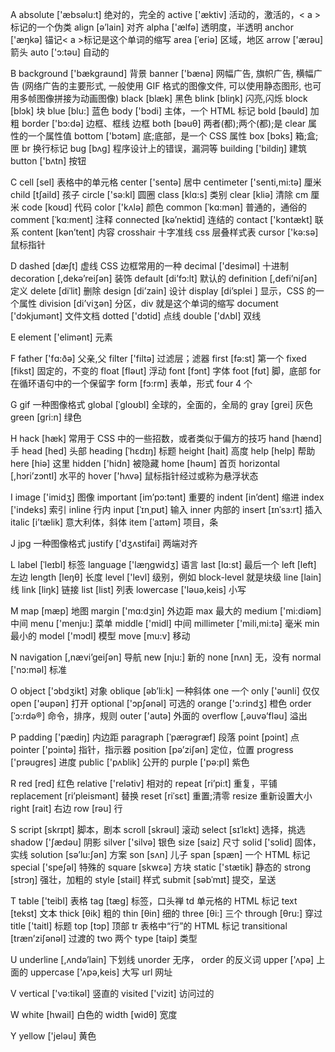 A
absolute ['æbsəlu:t] 绝对的，完全的
active ['æktiv] 活动的，激活的，< a >标记的一个伪类
align [ə’lain] 对齐
alpha ['ælfə] 透明度，半透明
anchor ['æŋkə] 锚记< a >标记是这个单词的缩写
area [ˈeriə] 区域，地区
arrow ['ærəu] 箭头
auto ['ɔ:təu] 自动的

B
background ['bækgraund] 背景
banner ['bænə] 网幅广告, 旗帜广告, 横幅广告 (网络广告的主要形式, 一般使用 GIF 格式的图像文件, 可以使用静态图形, 也可用多帧图像拼接为动画图像)
black [blæk] 黑色
blink [bliŋk] 闪亮,闪烁
block [blɔk] 块
blue [blu:] 蓝色
body ['bɔdi] 主体，一个 HTML 标记
bold [bəuld] 加粗
border ['bɔ:də] 边框、框线 边框
both [bəuθ] 两者(都);两个(都);是 clear 属性的一个属性值
bottom ['bɔtəm] 底;底部，是一个 CSS 属性
box [bɔks] 箱;盒;匣
br 换行标记
bug [bʌg] 程序设计上的错误，漏洞等
building ['bildiŋ] 建筑
button ['bʌtn] 按钮

C
cell [sel] 表格中的单元格
center ['sentə] 居中
centimeter ['senti,mi:tə] 厘米
child [tʃaild] 孩子
circle ['sə:kl] 圆圈
class [klɑ:s] 类别
clear [kliə] 清除
cm 厘米
code [koʊd] 代码
color ['kʌlə] 颜色
common [ˈkɑ:mən] 普通的，通俗的
comment [ˈkɑ:ment] 注释
connected [kə’nektid] 连结的
contact ['kɔntækt] 联系
content [kən’tent] 内容
crosshair 十字准线
css 层叠样式表
cursor ['kə:sə] 鼠标指针

D
dashed [dæʃt] 虚线 CSS 边框常用的一种
decimal ['desiməl] 十进制
decoration [,dekə’reiʃən] 装饰
default [di’fɔ:lt] 默认的
definition [,defi’niʃən] 定义
delete [diˈlit] 删除
design [di’zain] 设计
display [di’splei ] 显示，CSS 的一个属性
division [di’viʒən] 分区，div 就是这个单词的缩写
document ['dɔkjumənt] 文件文档
dotted ['dɔtid] 点线
double ['dʌbl] 双线

E
element ['elimənt] 元素

F
father ['fɑ:ðə] 父亲,父
filter ['filtə] 过滤层；滤器
first [fə:st] 第一个
fixed [fikst] 固定的，不变的
float [fləut] 浮动
font [fɔnt] 字体
foot [fʊt] 脚，底部
for 在循环语句中的一个保留字
form [fɔ:rm] 表单，形式
four 4 个

G
gif 一种图像格式
global [ˈgloʊbl] 全球的，全面的，全局的
gray [grei] 灰色
green [gri:n] 绿色

H
hack [hæk] 常用于 CSS 中的一些招数，或者类似于偏方的技巧
hand [hænd] 手
head [hed] 头部
heading [ˈhɛdɪŋ] 标题
height [hait] 高度
help [help] 帮助
here [hiə] 这里
hidden ['hidn] 被隐藏
home [həum] 首页
horizontal [,hɔri’zɔntl] 水平的
hover ['hʌvə] 鼠标指针经过或称为悬浮状态

I
image ['imidʒ] 图像
important [im’pɔ:tənt] 重要的
indent [in’dent] 缩进
index ['indeks] 索引
inline 行内
input [ˈɪnˌpʊt] 输入
inner 内部的
insert [ɪnˈsɜ:rt] 插入
italic [i’tælik] 意大利体，斜体
item [ˈaɪtəm] 项目，条

J
jpg 一种图像格式
justify ['dʒʌstifai] 两端对齐

L
label [ˈleɪbl] 标签
language ['læŋgwidʒ] 语言
last [lɑ:st] 最后一个
left [left] 左边
length [leŋθ] 长度
level ['levl] 级别，例如 block-level 就是块级
line [lain] 线
link [liŋk] 链接
list [list] 列表
lowercase ['ləuə,keis] 小写

M
map [mæp] 地图
margin ['mɑ:dʒin] 外边距
max 最大的
medium ['mi:diəm] 中间
menu ['menju:] 菜单
middle ['midl] 中间
millimeter ['mili,mi:tə] 毫米
min 最小的
model ['mɔdl] 模型
move [mu:v] 移动

N
navigation [,nævi’geiʃən] 导航
new [nju:] 新的
none [nʌn] 无，没有
normal ['nɔ:məl] 标准

O
object ['ɔbdʒikt] 对象
oblique [əb’li:k] 一种斜体
one 一个
only ['əunli] 仅仅
open ['əupən] 打开
optional ['ɔpʃənəl] 可选的
orange ['ɔ:rindʒ] 橙色
order [ˈɔ:rdə®] 命令，排序，规则
outer ['autə] 外面的
overflow [,əuvə’fləu] 溢出

P
padding ['pædiŋ] 内边距
paragraph [ˈpærəgræf] 段落
point [pɔint] 点
pointer ['pɔintə] 指针，指示器
position [pə’ziʃən] 定位，位置
progress ['prəugres] 进度
public ['pʌblik] 公开的
purple ['pə:pl] 紫色

R
red [red] 红色
relative ['relətiv] 相对的
repeat [ri’pi:t] 重复，平铺
replacement [ri’pleismənt] 替换
reset [riˈsɛt] 重置;清零
resize 重新设置大小
right [rait] 右边
row [rəu] 行

S
script [skrɪpt] 脚本，剧本
scroll [skrəul] 滚动
select [sɪˈlɛkt] 选择，挑选
shadow ['ʃædəu] 阴影
silver ['silvə] 银色
size [saiz] 尺寸
solid ['sɔlid] 固体，实线
solution [sə’lu:ʃən] 方案
son [sʌn] 儿子
span [spæn] 一个 HTML 标记
special ['speʃəl] 特殊的
square [skwɛə] 方块
static ['stætik] 静态的
strong [strɔŋ] 强壮，加粗的
style [stail] 样式
submit [səbˈmɪt] 提交，呈送

T
table ['teibl] 表格
tag [tæɡ] 标签，口头禅
td 单元格的 HTML 标记
text [tekst] 文本
thick [θik] 粗的
thin [θin] 细的
three [θi:] 三个
through [θru:] 穿过
title ['taitl] 标题
top [tɔp] 顶部
tr 表格中“行”的 HTML 标记
transitional [træn’ziʃənəl] 过渡的
two 两个
type [taip] 类型

U
underline [,ʌndə’lain] 下划线
unorder 无序，
order 的反义词
upper ['ʌpə] 上面的
uppercase ['ʌpə,keis] 大写
url 网址

V
vertical ['və:tikəl] 竖直的
visited ['vizit] 访问过的

W
white [hwail] 白色的
width [widθ] 宽度

Y
yellow ['jeləu] 黄色
